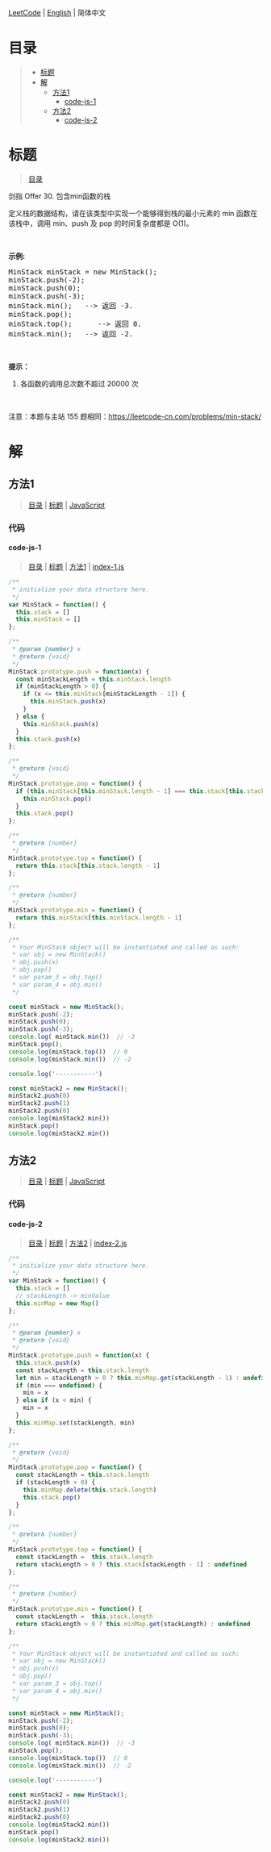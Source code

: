 [LeetCode](../README.CN.md) | [English](./README.md) | 简体中文

# 目录

>- [标题](#标题)
>- [解](#解)
>    - [方法1](#方法1)
>        - [code-js-1](#code-js-1)
>    - [方法2](#方法2)
>        - [code-js-2](#code-js-2)

# 标题

>[目录](#目录)

剑指 Offer 30.&nbsp;包含min函数的栈

<p>定义栈的数据结构，请在该类型中实现一个能够得到栈的最小元素的 min 函数在该栈中，调用 min、push 及 pop 的时间复杂度都是 O(1)。</p>

<p>&nbsp;</p>

<p><strong>示例:</strong></p>

<pre>MinStack minStack = new MinStack();
minStack.push(-2);
minStack.push(0);
minStack.push(-3);
minStack.min();   --&gt; 返回 -3.
minStack.pop();
minStack.top();      --&gt; 返回 0.
minStack.min();   --&gt; 返回 -2.
</pre>

<p>&nbsp;</p>

<p><strong>提示：</strong></p>

<ol>
	<li>各函数的调用总次数不超过 20000 次</li>
</ol>

<p>&nbsp;</p>

<p>注意：本题与主站 155 题相同：<a href="https://leetcode-cn.com/problems/min-stack/">https://leetcode-cn.com/problems/min-stack/</a></p>


# 解

## 方法1

>[目录](#目录) | [标题](#标题) | [JavaScript](#code-js-1)

### 代码

#### code-js-1

>[目录](#目录) | [标题](#标题) | [方法1](#方法1) | [index-1.js](./index-1.js "index-1.js")

```JavaScript
/**
 * initialize your data structure here.
 */
var MinStack = function() {
  this.stack = []
  this.minStack = []
};

/** 
 * @param {number} x
 * @return {void}
 */
MinStack.prototype.push = function(x) {
  const minStackLength = this.minStack.length
  if (minStackLength > 0) {
    if (x <= this.minStack[minStackLength - 1]) {
      this.minStack.push(x)
    }
  } else {
    this.minStack.push(x)
  }
  this.stack.push(x)
};

/**
 * @return {void}
 */
MinStack.prototype.pop = function() {
  if (this.minStack[this.minStack.length - 1] === this.stack[this.stack.length - 1]) {
    this.minStack.pop()
  }
  this.stack.pop()
};

/**
 * @return {number}
 */
MinStack.prototype.top = function() {
  return this.stack[this.stack.length - 1]
};

/**
 * @return {number}
 */
MinStack.prototype.min = function() {
  return this.minStack[this.minStack.length - 1]
};

/**
 * Your MinStack object will be instantiated and called as such:
 * var obj = new MinStack()
 * obj.push(x)
 * obj.pop()
 * var param_3 = obj.top()
 * var param_4 = obj.min()
 */

const minStack = new MinStack();
minStack.push(-2);
minStack.push(0);
minStack.push(-3);
console.log( minStack.min())  // -3
minStack.pop();
console.log(minStack.top())  // 0
console.log(minStack.min())  // -2

console.log('-----------')

const minStack2 = new MinStack();
minStack2.push(0)
minStack2.push(1)
minStack2.push(0)
console.log(minStack2.min())
minStack.pop()
console.log(minStack2.min())

```

## 方法2

>[目录](#目录) | [标题](#标题) | [JavaScript](#code-js-2)

### 代码

#### code-js-2

>[目录](#目录) | [标题](#标题) | [方法2](#方法2) | [index-2.js](./index-2.js "index-2.js")

```JavaScript
/**
 * initialize your data structure here.
 */
var MinStack = function() {
  this.stack = []
  // stackLength -> minValue
  this.minMap = new Map()
};

/** 
 * @param {number} x
 * @return {void}
 */
MinStack.prototype.push = function(x) {
  this.stack.push(x)
  const stackLength = this.stack.length
  let min = stackLength > 0 ? this.minMap.get(stackLength - 1) : undefined
  if (min === undefined) {
    min = x
  } else if (x < min) {
    min = x
  }
  this.minMap.set(stackLength, min)
};

/**
 * @return {void}
 */
MinStack.prototype.pop = function() {
  const stackLength = this.stack.length
  if (stackLength > 0) {
    this.minMap.delete(this.stack.length)
    this.stack.pop()
  }
};

/**
 * @return {number}
 */
MinStack.prototype.top = function() {
  const stackLength =  this.stack.length
  return stackLength > 0 ? this.stack[stackLength - 1] : undefined
};

/**
 * @return {number}
 */
MinStack.prototype.min = function() {
  const stackLength =  this.stack.length
  return stackLength > 0 ? this.minMap.get(stackLength) : undefined
};

/**
 * Your MinStack object will be instantiated and called as such:
 * var obj = new MinStack()
 * obj.push(x)
 * obj.pop()
 * var param_3 = obj.top()
 * var param_4 = obj.min()
 */

const minStack = new MinStack();
minStack.push(-2);
minStack.push(0);
minStack.push(-3);
console.log( minStack.min())  // -3
minStack.pop();
console.log(minStack.top())  // 0
console.log(minStack.min())  // -2

console.log('-----------')

const minStack2 = new MinStack();
minStack2.push(0)
minStack2.push(1)
minStack2.push(0)
console.log(minStack2.min())
minStack.pop()
console.log(minStack2.min())

```

